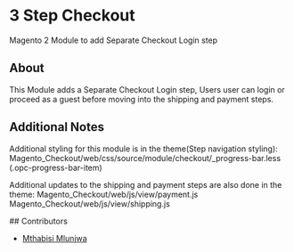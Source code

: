 # 3 Step Checkout

Magento 2 Module to add Separate Checkout Login step 

## About
This Module adds a Separate Checkout Login step, Users user can login or proceed as a guest before moving into the shipping and payment steps.

## Additional Notes

Additional styling for this module is in the theme(Step navigation styling):
Magento_Checkout/web/css/source/module/checkout/_progress-bar.less (.opc-progress-bar-item)

Additional updates to the shipping and payment steps are also done in the theme:
Magento_Checkout/web/js/view/payment.js
Magento_Checkout/web/js/view/shipping.js

## Contributors

- [Mthabisi Mlunjwa](mailto:mmlunjwa@sqli.com)
